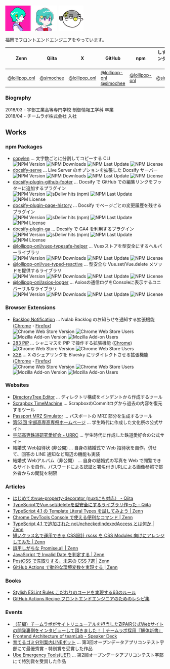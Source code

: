 <img src="./assets/avatar3.png" alt="Avatar" width="80" height="80"> <img src="./assets/avatar2.png" alt="Avatar" width="80" height="80"> <img src="./assets/avatar1.png" alt="Avatar" width="80" height="80">

福岡でフロントエンドエンジニアをやっています。

| Zenn | Qiita | X | GitHub | npm | しずかなインターネット |
| --- | --- | --- | --- | --- | --- |
| [@lollipop_onl](https://zenn.dev/lollipop_onl) | [@simochee](https://qiita.com/simochee) | [@lollipop_onl](https://x.com/lollipop_onl) | [@lollipop-onl](https://github.com/lollipop-onl)<br>[@simochee](https://github.com/simochee) | [@lollipop-onl](https://www.npmjs.com/~lollipop-onl) | [@simochee](https://sizu.me/simochee) |

### Biography

2018/03 - 宇部工業高等専門学校 制御情報工学科 卒業  
2018/04 - チームラボ株式会社 入社

## Works

### npm Packages

* [copylen](https://www.npmjs.com/package/copylen) ... 文字数ごとに分割してコピーする CLI  
![NPM Version](https://img.shields.io/npm/v/copylen) ![NPM Downloads](https://img.shields.io/npm/dy/copylen) ![NPM Last Update](https://img.shields.io/npm/last-update/copylen) ![NPM License](https://img.shields.io/npm/l/copylen)
* [docsify-serve](https://www.npmjs.com/package/docsify-serve) ... Live Server のオプションを拡張した Docsify サーバー  
![NPM Version](https://img.shields.io/npm/v/docsify-serve) ![NPM Downloads](https://img.shields.io/npm/dy/docsify-serve) ![NPM Last Update](https://img.shields.io/npm/last-update/docsify-serve) ![NPM License](https://img.shields.io/npm/l/docsify-serve)
* [docsify-plugin-github-footer](https://www.npmjs.com/package/docsify-plugin-github-footer) ... Docsify で GitHub での編集リンクをフッターに追加するプラグイン  
![NPM Version](https://img.shields.io/npm/v/docsify-plugin-github-footer) ![jsDelivr hits (npm)](https://img.shields.io/jsdelivr/npm/hy/docsify-plugin-github-footer)
 ![NPM Last Update](https://img.shields.io/npm/last-update/docsify-plugin-github-footer) ![NPM License](https://img.shields.io/npm/l/docsify-plugin-github-footer)
* [docsify-plugin-page-history](https://www.npmjs.com/package/docsify-plugin-page-history) ... Docsify でページごとの変更履歴を残せるプラグイン  
![NPM Version](https://img.shields.io/npm/v/docsify-plugin-page-history) ![jsDelivr hits (npm)](https://img.shields.io/jsdelivr/npm/hy/docsify-plugin-page-history)
 ![NPM Last Update](https://img.shields.io/npm/last-update/docsify-plugin-page-history) ![NPM License](https://img.shields.io/npm/l/docsify-plugin-page-history)
* [docsify-plugin-ga](https://www.npmjs.com/package/docsify-plugin-ga) ... Docsify で GA4 を利用するプラグイン  
![NPM Version](https://img.shields.io/npm/v/docsify-plugin-ga) ![jsDelivr hits (npm)](https://img.shields.io/jsdelivr/npm/hy/docsify-plugin-ga) ![NPM Last Update](https://img.shields.io/npm/last-update/docsify-plugin-ga) ![NPM License](https://img.shields.io/npm/l/docsify-plugin-ga)
* [@lollipop-onl/vuex-typesafe-helper](https://www.npmjs.com/package/@lollipop-onl/vuex-typesafe-helper) ... Vuexストアを型安全にするヘルパーライブラリ  
![NPM Version](https://img.shields.io/npm/v/@lollipop-onl/vuex-typesafe-helper) ![NPM Downloads](https://img.shields.io/npm/dy/@lollipop-onl/vuex-typesafe-helper) ![NPM Last Update](https://img.shields.io/npm/last-update/@lollipop-onl/vuex-typesafe-helper) ![NPM License](https://img.shields.io/npm/l/@lollipop-onl/vuex-typesafe-helper)
* [@lollipop-onl/vue-typed-reactive](https://www.npmjs.com/package/@lollipop-onl/vue-typed-reactive) ... 型安全な Vue.set/Vue.delete メソッドを提供するライブラリ  
![NPM Version](https://img.shields.io/npm/v/@lollipop-onl/vue-typed-reactive) ![NPM Downloads](https://img.shields.io/npm/dy/@lollipop-onl/vue-typed-reactive) ![NPM Last Update](https://img.shields.io/npm/last-update/@lollipop-onl/vue-typed-reactive) ![NPM License](https://img.shields.io/npm/l/@lollipop-onl/vue-typed-reactive)
* [@lollipop-onl/axios-logger](https://www.npmjs.com/package/@lollipop-onl/axios-logger) ... Axiosの通信ログをConsoleに表示するユニバーサルなライブラリ  
![NPM Version](https://img.shields.io/npm/v/@lollipop-onl/axios-logger) ![NPM Downloads](https://img.shields.io/npm/dy/@lollipop-onl/axios-logger) ![NPM Last Update](https://img.shields.io/npm/last-update/@lollipop-onl/axios-logger) ![NPM License](https://img.shields.io/npm/l/@lollipop-onl/axios-logger)

### Browser Extensions

* [Backlog Notification](https://github.com/lollipop-onl/webextensions-backlog-notification) ... Nulab Backlog のお知らせを通知する拡張機能 ([Chrome](https://chrome.google.com/webstore/detail/backlog-notification-exte/gmmfbpjchelnedibjoidghghnigggebn)・[Firefox](https://addons.mozilla.org/ja/firefox/addon/backlog-notification-extension/))  
![Chrome Web Store Version](https://img.shields.io/chrome-web-store/v/gmmfbpjchelnedibjoidghghnigggebn) ![Chrome Web Store Users](https://img.shields.io/chrome-web-store/users/gmmfbpjchelnedibjoidghghnigggebn)
![Mozilla Add-on Version](https://img.shields.io/amo/v/backlog-notification-extension) ![Mozilla Add-on Users](https://img.shields.io/amo/users/backlog-notification-extension)
* [283 PiP](https://github.com/simochee/283-PiP) ... シャニマスを PiP で操作する拡張機能 ([Chrome](https://chromewebstore.google.com/detail/283-pinp/gjpjhdmdbkiabejljimbnjdpmfdonpjb))  
![Chrome Web Store Version](https://img.shields.io/chrome-web-store/v/gjpjhdmdbkiabejljimbnjdpmfdonpjb) ![Chrome Web Store Users](https://img.shields.io/chrome-web-store/users/gjpjhdmdbkiabejljimbnjdpmfdonpjb)
* [X2B](https://github.com/simochee/X2B) ... X のシェアリンクを Bluesky にリダイレクトさせる拡張機能 ([Chrome](https://chromewebstore.google.com/detail/x2b/caofchgmaapaimkghakiclhlbefjjfbk)・[Firefox](https://addons.mozilla.org/ja/firefox/addon/x2b/))  
![Chrome Web Store Version](https://img.shields.io/chrome-web-store/v/caofchgmaapaimkghakiclhlbefjjfbk) ![Chrome Web Store Users](https://img.shields.io/chrome-web-store/users/caofchgmaapaimkghakiclhlbefjjfbk)
![Mozilla Add-on Version](https://img.shields.io/amo/v/x2b) ![Mozilla Add-on Users](https://img.shields.io/amo/users/x2b)

### Websites

* [DirectoryTree Editor](https://tree.lollipop.onl/) ... ディレクトリ構成をインデントから作成するツール
* [Scrapbox TimeMachine](https://scrapbox-timemachine.lollipop.onl/) ... ScrapboxのCommitログから過去の内容を復元するツール
* [Passport MRZ Simulator](https://mrz.lollipop.onl) ... パスポートの MRZ 部分を生成するツール
* [第53回 宇部高専高専祭ホームページ](http://nitucfes53.web.fc2.com/) ... 学生時代に作成した文化祭の公式サイト
* [宇部高専鉄道研究愛好会 - URRC](http://urrc.web.fc2.com/) ... 学生時代に作成した鉄道愛好会の公式サイト
* 結婚式 Web招待状 (非公開) ... 自身の結婚式で Web 招待状を自作。併せて、回答の LINE 通知など周辺の機能も実装
* 結婚式 Webアルバム（非公開） ... 自身の結婚式の写真を Web で閲覧できるサイトを自作。パスワードによる認証と署名付きURLによる画像参照で部外者からの閲覧を制限

### Articles

* [はじめてのvue-property-decorator (nuxtにも対応） - Qiita](https://qiita.com/simochee/items/e5b77af4aa36bd0f32e5)
* [TypeScriptでVue.set/deleteを型安全にするライブラリ作った - Qiita](https://qiita.com/simochee/items/89f4b17fe971b4571961)
* [TypeScript 4.1 の Template Literal Types を試してみよう | Zenn](https://zenn.dev/lollipop_onl/articles/ef532c02fc51db20d832)
* [Chrome DevTools Console で使える便利なコマンド | Zenn](https://zenn.dev/lollipop_onl/articles/eoz-devtools-console-commands)
* [TypeScript 4.1 で追加された noUncheckedIndexedAccess とは何か | Zenn](https://zenn.dev/lollipop_onl/articles/eoz-ts-no-unchecked-indexed-access)
* [短いクラス名で運用できる CSS設計 rscss を CSS Modules 向けにアレンジしてみた | Zenn](https://zenn.dev/lollipop_onl/articles/eoz-rscss-in-css-modules)
* [誤用しがちな Promise.all | Zenn](https://zenn.dev/lollipop_onl/articles/mistake-promise-all)
* [JavaScript で Invalid Date を判定する | Zenn](https://zenn.dev/lollipop_onl/articles/eoz-judge-js-invalid-date)
* [PostCSS で先取りする、未来の CSS 7選 | Zenn](https://zenn.dev/lollipop_onl/articles/ac21-future-css-with-postcss)
* [GitHub Actions で動的な環境変数を実現する | Zenn](https://zenn.dev/lollipop_onl/articles/gha-conditional-env)

### Books

* [Stylish ESLint Rules こだわりのコードを実現する63のルール](https://booth.pm/ja/items/1827156)
* [GitHub Actions Recipe フロントエンドエンジニアのためのレシピ集](https://lollipoplauncher.booth.pm/items/1827162)

### Events

* [（前編）チームラボがサイトリニューアルを担当したZIPAIR公式Webサイトの開発裏側をインタビューして頂きました！｜チームラボ採用『解体新書』](https://note.team-lab.com/n/nef60bd04a6a6)
* [Frontend Architecture of teamLab - Speaker Deck](https://speakerdeck.com/simochee/frontend-architecture-of-teamlab)
* [育てるゴミ分別案内LINEボット](https://www.city.ube.yamaguchi.jp/shisei/keikaku/jouhoudenshi/opendata/contest2017/contest2017result.html) ... 第3回オープンデータアプリコンテスト宇部にて最優秀賞・特別賞を受賞した作品
* [Ube Emergency Tools(UET)](https://www.city.ube.yamaguchi.jp/shisei/keikaku/jouhoudenshi/opendata/contest_16.html) ... 第2回オープンデータアプリコンテスト宇部にて特別賞を受賞した作品